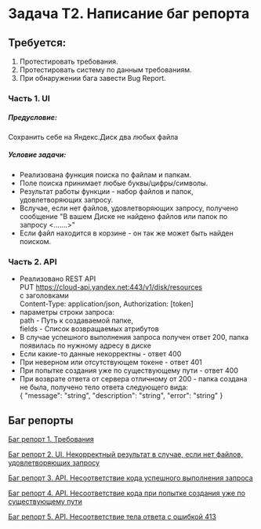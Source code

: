 # Задача Т2. Написание баг репорта

## Требуется:
1) Протестировать требования.
2) Протестировать систему по данным требованиям.
3) При обнаружении бага завести Bug Report.

### Часть 1. UI
##### Предусловие:
Сохранить себе на Яндекс.Диск два любых файла

#####	Условие задачи:
- Реализована функция поиска по файлам и папкам. 
- Поле поиска принимает любые буквы/цифры/символы.
- Результат работы функции - набор файлов и папок, удовлетворяющих запросу.
- Вслучае, если нет файлов, удовлетворяющих запросу, получено сообщение "В вашем Диске не найдено файлов или папок по запросу <.......>"
- Если файл находится в корзине - он так же может быть найден поиском.


### Часть 2. API
- Реализовано REST API  
PUT https://cloud-api.yandex.net:443/v1/disk/resources	 
с заголовками  
Content-Type: application/json, Authorization: [token]
- 	параметры строки запроса:  
path - Путь к создаваемой папке,  
fields - Список возвращаемых атрибутов
- В случае успешного выполнения запроса получен ответ 200, папка появилась по нужному адресу в диске
- Если какие-то данные некорректны - ответ 400 
- При неверном или отсутствующем токене - ответ 401
- При попытке создания уже по существующему пути - ответ 400
- При возврате ответа от сервера отличному от 200 - папка создана не была, получено тело ответа следующего вида:  
{ "message": "string", "description": "string", "error": "string" }


## Баг репорты

[Баг репорт 1. Требования](Bug_Report_1.md)

[Баг репорт 2. UI. Некорректный результат в случае, если нет файлов, удовлетворяющих запросу](Bug_Report_2.md)

[Баг репорт 3. API. Несоответствие кода успешного выполнения запроса](Bug_Report_3.md)

[Баг репорт 4. API. Несоответствие кода при попытке создания уже по существующему пути](Bug_Report_4.md)

[Баг репорт 5. API. Несоответствие тела ответа с ошибкой 413](Bug_Report_5.md)